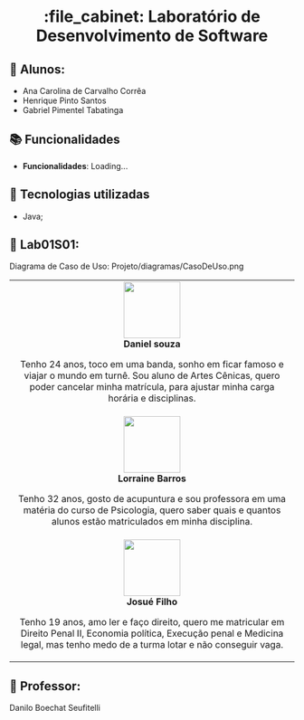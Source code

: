<h1 align="center">:file_cabinet: Laboratório de Desenvolvimento de Software</h1>

## :memo: Alunos:

- Ana Carolina de Carvalho Corrêa
- Henrique Pinto Santos
- Gabriel Pimentel Tabatinga

## :books: Funcionalidades

- <b>Funcionalidades</b>: Loading...

## :wrench: Tecnologias utilizadas

- Java;

## :rocket: Lab01S01:

Diagrama de Caso de Uso:
Projeto/diagramas/CasoDeUso.png
<br/>
<table>
  <tr>
    <td align="center">
        <img src="https://images.unsplash.com/flagged/photo-1570612861542-284f4c12e75f?ixlib=rb-4.0.3&ixid=M3wxMjA3fDB8MHxzZWFyY2h8M3x8cGVzc29hfGVufDB8fDB8fHww&auto=format&fit=crop&w=400&q=60" width="100px;"/><br>
        <b>Daniel souza</b>
        <p>
          Tenho 24 anos, toco em uma banda, sonho em ficar famoso e viajar o mundo em 
          turnê. Sou aluno de Artes Cênicas, quero poder cancelar 
          minha matrícula, para ajustar minha carga horária e disciplinas.
        </p>
    </td>
  </tr>
<tr>
    <td align="center">
        <img src="https://images.unsplash.com/photo-1499952127939-9bbf5af6c51c?ixlib=rb-4.0.3&ixid=M3wxMjA3fDB8MHxzZWFyY2h8MTF8fHBlc3NvYXxlbnwwfHwwfHx8MA%3D%3D&auto=format&fit=crop&w=400&q=60" width="100px;"/><br>
        <b>Lorraine Barros</b>
        <p>
          Tenho 32 anos, gosto de acupuntura e sou professora em uma matéria do curso de Psicologia, quero saber quais e quantos alunos estão matriculados em minha disciplina.
        </p>
    </td>
  </tr>
<tr>
    <td align="center">
        <img src="https://images.unsplash.com/photo-1500048993953-d23a436266cf?ixlib=rb-4.0.3&ixid=M3wxMjA3fDB8MHxzZWFyY2h8MTV8fHBlc3NvYXxlbnwwfHwwfHx8MA%3D%3D&auto=format&fit=crop&w=400&q=60" width="100px;"/><br>
        <b>Josué Filho</b>
        <p>
          Tenho 19 anos, amo ler e faço direito, quero me matricular em Direito Penal II, Economia política, Execução penal e Medicina legal, mas tenho medo de a turma lotar e não conseguir vaga.
        </p>
    </td>
  </tr>
</table>

## :dart: Professor:

Danilo Boechat Seufitelli
